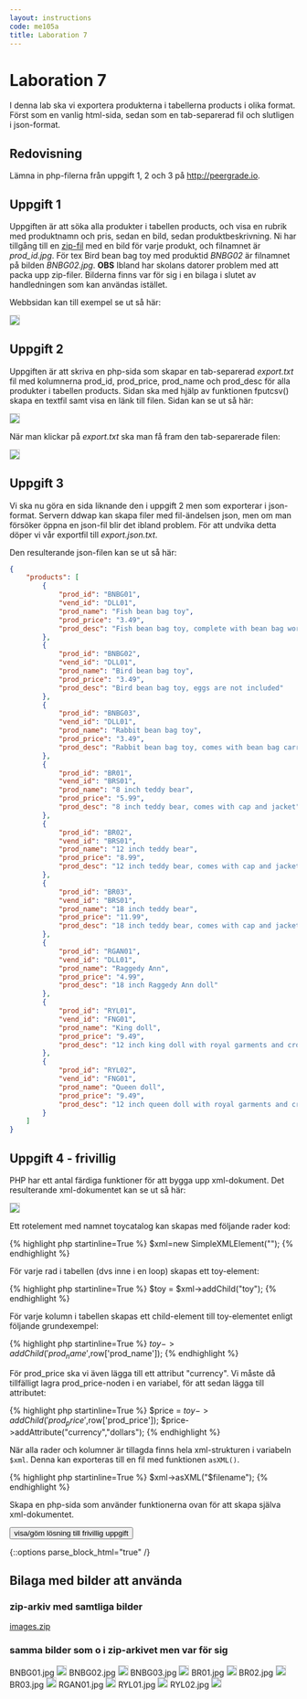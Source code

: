 ```yaml
---
layout: instructions
code: me105a
title: Laboration 7
---
```


<style>
pre {white-space: pre-wrap;}
img { 
   border:1px solid #CCCCCC;
}
</style>

<script>
  var toggle = function(id) {
  var mydiv = document.getElementById(id);
  if (mydiv.style.display === 'block' || mydiv.style.display === '')
    mydiv.style.display = 'none';
  else
    mydiv.style.display = 'block'
  }
</script>


# Laboration 7

I denna lab ska vi exportera produkterna i tabellerna products i olika format. Först som en vanlig html-sida, sedan som en tab-separerad fil och slutligen i json-format.

## Redovisning

Lämna in php-filerna från uppgift 1, 2 och 3 på <http://peergrade.io>. 

## Uppgift 1

Uppgiften är att söka alla produkter i tabellen products, och visa en rubrik med produktnamn och pris, sedan en bild, sedan produktbeskrivning. Ni har tillgång till en [zip-fil](im7/images.zip) med en bild för varje produkt, och filnamnet är *prod_id.jpg*. För tex Bird bean bag toy med produktid *BNBG02* är filnamnet på bilden *BNBG02.jpg*. **OBS** Ibland har skolans datorer problem med att packa upp zip-filer. Bilderna finns var för sig i en bilaga i slutet av handledningen som kan användas istället. 

Webbsidan kan till exempel se ut så här:

![](im7/allproducts.png)

## Uppgift 2

Uppgiften är att skriva en php-sida som skapar en tab-separerad *export.txt* fil med kolumnerna prod_id, prod_price, prod_name och prod_desc för alla produkter i tabellen products. Sidan ska med hjälp av funktionen fputcsv() skapa en textfil samt visa en länk till filen. Sidan kan se ut så här:

![](im7/afilehasbeencreated.png)

När man klickar på *export.txt* ska man få fram den tab-separerade filen:

![](im7/tab.png)

## Uppgift 3

Vi ska nu göra en sida liknande den i uppgift 2 men som exporterar i json-format. Servern ddwap kan skapa filer med fil-ändelsen json, men om man försöker öppna en json-fil blir det ibland problem. För att undvika detta döper vi vår exportfil till *export.json.txt*. 

Den resulterande json-filen kan se ut så här:

```json
{
    "products": [
        {
            "prod_id": "BNBG01",
            "vend_id": "DLL01",
            "prod_name": "Fish bean bag toy",
            "prod_price": "3.49",
            "prod_desc": "Fish bean bag toy, complete with bean bag worms with which to feed it"
        },
        {
            "prod_id": "BNBG02",
            "vend_id": "DLL01",
            "prod_name": "Bird bean bag toy",
            "prod_price": "3.49",
            "prod_desc": "Bird bean bag toy, eggs are not included"
        },
        {
            "prod_id": "BNBG03",
            "vend_id": "DLL01",
            "prod_name": "Rabbit bean bag toy",
            "prod_price": "3.49",
            "prod_desc": "Rabbit bean bag toy, comes with bean bag carrots"
        },
        {
            "prod_id": "BR01",
            "vend_id": "BRS01",
            "prod_name": "8 inch teddy bear",
            "prod_price": "5.99",
            "prod_desc": "8 inch teddy bear, comes with cap and jacket"
        },
        {
            "prod_id": "BR02",
            "vend_id": "BRS01",
            "prod_name": "12 inch teddy bear",
            "prod_price": "8.99",
            "prod_desc": "12 inch teddy bear, comes with cap and jacket"
        },
        {
            "prod_id": "BR03",
            "vend_id": "BRS01",
            "prod_name": "18 inch teddy bear",
            "prod_price": "11.99",
            "prod_desc": "18 inch teddy bear, comes with cap and jacket"
        },
        {
            "prod_id": "RGAN01",
            "vend_id": "DLL01",
            "prod_name": "Raggedy Ann",
            "prod_price": "4.99",
            "prod_desc": "18 inch Raggedy Ann doll"
        },
        {
            "prod_id": "RYL01",
            "vend_id": "FNG01",
            "prod_name": "King doll",
            "prod_price": "9.49",
            "prod_desc": "12 inch king doll with royal garments and crown"
        },
        {
            "prod_id": "RYL02",
            "vend_id": "FNG01",
            "prod_name": "Queen doll",
            "prod_price": "9.49",
            "prod_desc": "12 inch queen doll with royal garments and crown"
        }
    ]
}
```

## Uppgift 4 - frivillig

PHP har ett antal färdiga funktioner för att bygga upp xml-dokument. Det resulterande xml-dokumentet kan se ut så här:

![](im7/xml.png)

Ett rotelement med namnet toycatalog kan skapas med följande rader kod:

{% highlight php  startinline=True %}
$xml=new SimpleXMLElement("<toycatalog></toycatalog>");
{% endhighlight %}

För varje rad i tabellen (dvs inne i en loop) skapas ett toy-element:

{% highlight php  startinline=True %}
$toy = $xml->addChild("toy");
{% endhighlight %}

För varje kolumn i tabellen skapas ett child-element till toy-elementet enligt följande grundexempel:

{% highlight php  startinline=True %}
$toy->addChild('prod_name',$row['prod_name']);
{% endhighlight %}

För prod_price ska vi även lägga till ett attribut "currency". Vi måste då tillfälligt lagra prod_price-noden i en variabel, för att sedan lägga till attributet:

{% highlight php  startinline=True %}
$price = $toy->addChild('prod_price',$row['prod_price']);
$price->addAttribute("currency","dollars");
{% endhighlight %}

När alla rader och kolumner är tillagda finns hela xml-strukturen i variabeln `$xml`. Denna kan exporteras till en fil med funktionen `asXML()`.

{% highlight php  startinline=True %}
$xml->asXML("$filename");
{% endhighlight %}

Skapa en php-sida som använder funktionerna ovan för att skapa själva xml-dokumentet. 


<!--START SHOW/HIDE-->
<input type="button" value="visa/göm lösning till frivillig uppgift" onclick="toggle('answer4');">

{::options parse_block_html="true" /}
<div id="answer4" style="display:none">

{% highlight html+php %}

<!doctype html>
<html>
<head>
<meta charset="UTF-8">

<title>Xml</title>
</head>

<body>

<?php
include $_SERVER['DOCUMENT_ROOT'] . "/k3bope/me105a/connect.php";
$sql="SELECT prod_price,prod_id,prod_name,prod_desc FROM products";
$result=$pdo->query($sql);

$output="<h2>A file has been created</h2>";

$filename="products.xml";

//skapa xml med rot
$xml=new SimpleXMLElement("<toycatalog></toycatalog>");
foreach ($result as $row) {
	//lägg till toy-element för varje produkt
	$toy = $xml->addChild("toy");
	
	//lägg till id.
	$toy->addChild('prod_id',$row['prod_id']);
	
	//lägg till produktnamn
	$toy->addChild('prod_name',$row['prod_name']);
	
	//lägg till pris. Obs: eftersom vi behöver lägga till attributet
	//currency måste vi mellanlagra noden i variabeln $price
	$price = $toy->addChild('prod_price',$row['prod_price']);
	$price->addAttribute("currency","dollars");
	
	//lägg till beskrivning
	$toy->addChild('prod_desc',$row['prod_desc']);
	
}
$xml->asXML("$filename");

$output.="<a href='$filename'>$filename</a>";

echo $output;

?>

</body>
</html>
{% endhighlight %}

</div>
<!--END SHOW/HIDE-->

## Bilaga med bilder att använda

### zip-arkiv med samtliga bilder

[images.zip](im7/images.zip)

### samma bilder som o i zip-arkivet men var för sig

BNBG01.jpg
![](im7/BNBG01.jpg)
BNBG02.jpg
![](im7/BNBG02.jpg)
BNBG03.jpg
![](im7/BNBG03.jpg)
BR01.jpg
![](im7/BR01.jpg)
BR02.jpg
![](im7/BR02.jpg)
BR03.jpg
![](im7/BR03.jpg)
RGAN01.jpg
![](im7/RGAN01.jpg)
RYL01.jpg
![](im7/RYL01.jpg)
RYL02.jpg
![](im7/RYL02.jpg)



